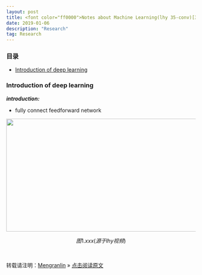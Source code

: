 ```yaml
---
layout: post
title: <font color="ff0000">Notes about Machine Learning(lhy 35-conv)[3]</font>
date: 2019-01-06
description: "Research"
tag: Research
---
```


### 目录

* [Introduction of deep learning](#introduction)

### <a name="introduction"></a>Introduction of deep learning

___introduction:___

+ fully connect feedforward network

<div align="center">
	<img src="/images/drafts/lhy-video/xxx.png" height="300" width="600">
</div>

$$图1. xxx(源于lhy视频)$$


<br>

转载请注明：[Mengranlin](https://lmrshare.github.io) » [点击阅读原文](https://lmrshare.github.io/2015/09/iOS9_Note/) 
